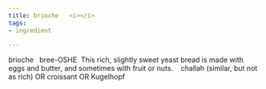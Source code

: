 ```yaml
---
title: brioche   <i></i>
tags:
- ingredient

---
```

brioche   bree-OSHE  This rich, slightly sweet yeast bread is made with eggs and butter, and sometimes with fruit or nuts.    challah (similar, but not as rich) OR croissant OR Kugelhopf
